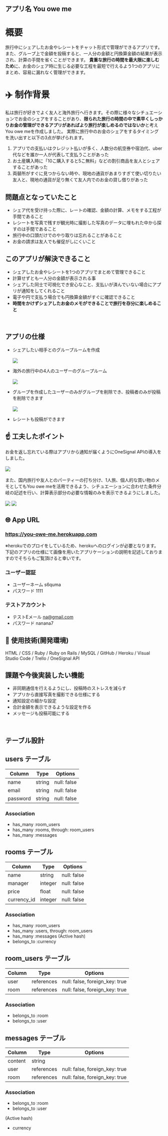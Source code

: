 ## アプリ名  You owe me

# 概要
旅行中にシェアしたお金やレシートをチャット形式で管理ができるアプリです。また、グループ上で金額を投稿すると、一人分の金額と円換算金額の結果が表示され、計算の手間を省くことができます。
**貴重な旅行の時間を最大限に楽しむため**に、お金のシェア時に生じる必要な工程を最短で行えるよう1つのアプリにまとめ、容易に漏れなく管理ができます。

# :airplane: 制作背景
私は旅行が好きでよく友人と海外旅行へ行きます。その際に様々なシチュエーションでお金のシェアをすることがあり、**限られた旅行の時間の中で素早くしっかりお金の管理ができるアプリがあればより旅行が楽しめるのではないか**と考えYou owe meを作成しました。
実際に旅行中のお金のシェアをするタイミングを洗い出すと以下の3点が挙げられます。
1. アプリでの支払いはクレジット払いが多く、人数分の航空券や宿泊代、uber代などを誰か一人が代表して支払うことがあった
2. お土産購入時に「10こ購入すると5こ無料」などの割引商品を友人とシェアすることがあった
3. 両替所がすぐに見つからない時や、現地の通貨があまりすぎて使い切りたい友人と、現地の通貨が足り無くて友人内でのお金の貸し借りがあった

## 問題点となっていたこと
- シェア代を受け持った際に、レートの確認、金額の計算、メモをする工程が手間であること
- レシートを写真で残すが観光時に撮影した写真のデータに埋もれた中から探すのは手間であること
- 旅行中の口頭だけでのやり取りは忘れることがあること
- お金の請求は友人でも催促がしにくいこと

## このアプリが解決できること
- シェアしたお金やレシートを1つのアプリでまとめて管理できること
- 計算せずとも一人分の金額が表示される事
- シェアした同士で可視化でき安心なこと、支払いが済んでいない場合にアプリが通知をしてくれること
- 電子や円で支払う場合でも円換算金額がすぐに確認できること
- **時間をかけずシェアしたお金のメモができることで旅行を存分に楽しめること**
<br>

## アプリの仕様
- シェアしたい相手とのグループルームを作成<br><br>
![](create-group.png)<br>  

- 海外の旅行中の4人のユーザーのグループルーム<br><br>
![](you-owe-me1.png)<br>

- グループを作成したユーザーのみがグループを削除でき、投稿者のみが投稿を削除できます<br><br>
![](delete-room.png)<br>
- レシートも投稿ができます

## :point_up: 工夫したポイント
お金を返し忘れている際はアプリから通知が届くようにOneSignal APIの導入をしました。
<br><br>
![](onesignal.png)<br>  
また、国内旅行や友人とのパーティーの打ち分け、1人旅、個人的な買い物のメモとしてもYou owe meを活用できるよう、シチュエーションに合わせた条件分岐の記述を行い、計算表示部分の必要な情報のみを表示できるようにしました。  
<br>
![](hawaii-myself.png)
![](hokkaido-3.png)

## 🌐 App URL
### https://you-owe-me.herokuapp.com <br>
※herokuでのプロイをしているため、herokuへのログインが必要となります。下記のアプリの仕様にて画像を用いたアプリケーションの説明を記述しておりますのでそちらもご覧頂けると幸いです。

### ユーザー認証
- ユーザーネーム s6quma
- パスワード 1111
### テストアカウント
- テストEメール na@gmail.com
- パスワード nanana7


## :open_file_folder: 使用技術(開発環境)
HTML / CSS / Ruby / Ruby on Rails / MySQL / GitHub / Heroku / Visual Studio Code / Trello / OneSignal API
<br>

## 課題や今後実装したい機能
- 非同期通信を行えるようにし、投稿時のストレスを減らす
- アプリから直接写真を撮影できる仕様にする
- 通知設定の細かな設定
- 合計金額を表示できるような設定を作る
- メッセージも投稿可能にする
<br>

## テーブル設計

## users テーブル

| Column   | Type   | Options     |
| -------- | ------ | ----------- |
| name     | string | null: false |
| email    | string | null: false |
| password | string | null: false |

### Association

- has_many :room_users
- has_many :rooms, through: room_users
- has_many :messages

## rooms テーブル

| Column      | Type    | Options     |
| ----------- | ------- | ----------- |
| name        | string  | null: false |
| manager     | integer | null: false |
| price       | float   | null: false |
| currency_id | integer | null: false |

### Association

- has_many :room_users
- has_many :users, through: room_users
- has_many :messages
(Active hash)
- belongs_to :currency

## room_users テーブル

| Column | Type       | Options                        |
| ------ | ---------- | ------------------------------ |
| user   | references | null: false, foreign_key: true |
| room   | references | null: false, foreign_key: true |

### Association

- belongs_to :room
- belongs_to :user

## messages テーブル

| Column  | Type       | Options                        |
| ------- | ---------- | ------------------------------ |
| content | string     |                                |
| user    | references | null: false, foreign_key: true |
| room    | references | null: false, foreign_key: true |

### Association

- belongs_to :room
- belongs_to :user


(Active hash)
- currency


